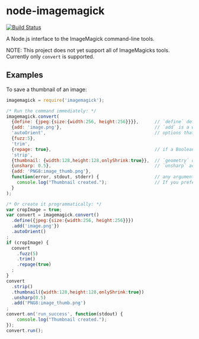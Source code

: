 # node-imagemagick

[![Build Status](https://travis-ci.org/Cybolic/node-imagemagick.png?branch=master)](https://travis-ci.org/Cybolic/node-imagemagick)

A Node.js interface to the ImageMagick command-line tools.

NOTE: This project does not yet support all of ImageMagicks tools. Currently only `convert` is supported.

## Examples

To save a thumbnail of an image:
```javascript
imagemagick = require('imagemagick');

/* Run the command immediately: */
imagemagick.convert(
  {define: {jpeg:{size:{width:256, height:256}}}},      // `define` definitions are serialised and `geometry` values are parsed.
  {add: 'image.png'},                                   // `add` is a way to add custom arguments, in this case the filename.
  'autoOrient',                                         // options that don't require arguments can be given as a string or object (e.g. `{autoOrient: null}`).
  {fuzz:5},
  'trim',
  {repage: true},                                       // if a Boolean is given as the only argument, then the option functions as a reset (e.g. '+repage').
  'strip',
  {thumbnail: {width:128,height:128,onlyShrink:true}},  // `geometry` object values have a more clear syntax, but you can give a string if you want (e.g. "128x128>").
  {unsharp: 0.5},                                       // `unsharp` accepts either a sigma value or an object as an argument (e.g. `{unsharp: {sigma:6, gain:0.5, threshold:0}}`).
  {add: 'PNG8:image_thumb.png'},
  function(error, stdout, stderr) {                     // any argument that is a Function will be used as the callback.
    console.log("Thumbnail created.");                  // If you prefer events, 'run_error' or 'run_success' will be emitted if a callback function isn't given.
  }
);

/* Or create it programmatically: */
var cropImage = true;
var convert = imagemagick.convert()
  .define({jpeg:{size:{width:256, height:256}}})
  .add('image.png'})
  .autoOrient()
;
if (cropImage) {
  convert
    .fuzz(5)
    .trim()
    .repage(true)
  ;
}
convert
  .strip()
  .thumbnail({width:128,height:128,onlyShrink:true})
  .unsharp(0.5)
  .add('PNG8:image_thumb.png')
;
convert.on('run_success', function(stdout) {
    console.log("Thumbnail created.");
});
convert.run();
```

